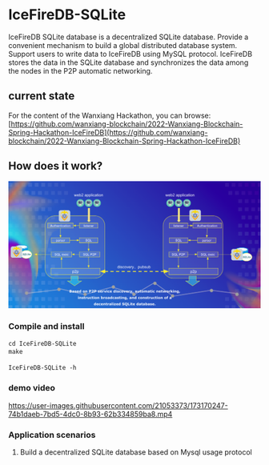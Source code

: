 # IceFireDB-SQLite

IceFireDB SQLite database is a decentralized SQLite database. Provide a convenient mechanism to build a global distributed database system. Support users to write data to IceFireDB using MySQL protocol. IceFireDB stores the data in the SQLite database and synchronizes the data among the nodes in the P2P automatic networking.

## current state
For the content of the Wanxiang Hackathon, you can browse: [https://github.com/wanxiang-blockchain/2022-Wanxiang-Blockchain-Spring-Hackathon-IceFireDB](https://github.com/wanxiang-blockchain/2022-Wanxiang-Blockchain-Spring-Hackathon-IceFireDB)

## How does it work?
![framework](./docs/icefiredb-sqlite.png)

### Compile and install

```shell
cd IceFireDB-SQLite
make

IceFireDB-SQLite -h
```

### demo video

https://user-images.githubusercontent.com/21053373/173170247-74b1daeb-7bd5-4dc0-8b93-62b334859ba8.mp4


### Application scenarios

1. Build a decentralized SQLite database based on Mysql usage protocol

